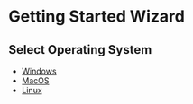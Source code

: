 # Getting Started Wizard

## Select Operating System
 * [Windows](Windows.md)
 * [MacOS](MacOS.md)
 * [Linux](Linux.md)
